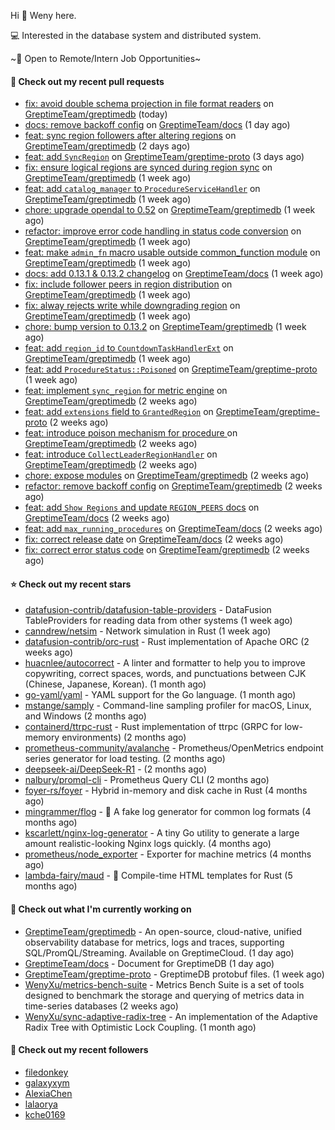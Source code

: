 Hi 👋 Weny here.

💻 Interested in the database system and distributed system.

~🍺 Open to Remote/Intern Job Opportunities~

#### 🔨 Check out my recent pull requests

- [fix: avoid double schema projection in file format readers](https://github.com/GreptimeTeam/greptimedb/pull/5918) on [GreptimeTeam/greptimedb](https://github.com/GreptimeTeam/greptimedb) (today)
- [docs: remove backoff config](https://github.com/GreptimeTeam/docs/pull/1649) on [GreptimeTeam/docs](https://github.com/GreptimeTeam/docs) (1 day ago)
- [feat: sync region followers after altering regions](https://github.com/GreptimeTeam/greptimedb/pull/5901) on [GreptimeTeam/greptimedb](https://github.com/GreptimeTeam/greptimedb) (2 days ago)
- [feat: add `SyncRegion`](https://github.com/GreptimeTeam/greptime-proto/pull/230) on [GreptimeTeam/greptime-proto](https://github.com/GreptimeTeam/greptime-proto) (3 days ago)
- [fix: ensure logical regions are synced during region sync](https://github.com/GreptimeTeam/greptimedb/pull/5878) on [GreptimeTeam/greptimedb](https://github.com/GreptimeTeam/greptimedb) (1 week ago)
- [feat: add `catalog_manager` to `ProcedureServiceHandler`](https://github.com/GreptimeTeam/greptimedb/pull/5873) on [GreptimeTeam/greptimedb](https://github.com/GreptimeTeam/greptimedb) (1 week ago)
- [chore: upgrade opendal to 0.52](https://github.com/GreptimeTeam/greptimedb/pull/5857) on [GreptimeTeam/greptimedb](https://github.com/GreptimeTeam/greptimedb) (1 week ago)
- [refactor: improve error code handling in status code conversion](https://github.com/GreptimeTeam/greptimedb/pull/5851) on [GreptimeTeam/greptimedb](https://github.com/GreptimeTeam/greptimedb) (1 week ago)
- [feat: make `admin_fn` macro usable outside common_function module](https://github.com/GreptimeTeam/greptimedb/pull/5850) on [GreptimeTeam/greptimedb](https://github.com/GreptimeTeam/greptimedb) (1 week ago)
- [docs: add 0.13.1 &amp; 0.13.2 changelog](https://github.com/GreptimeTeam/docs/pull/1634) on [GreptimeTeam/docs](https://github.com/GreptimeTeam/docs) (1 week ago)
- [fix: include follower peers in region distribution](https://github.com/GreptimeTeam/greptimedb/pull/5844) on [GreptimeTeam/greptimedb](https://github.com/GreptimeTeam/greptimedb) (1 week ago)
- [fix: alway rejects write while downgrading region](https://github.com/GreptimeTeam/greptimedb/pull/5842) on [GreptimeTeam/greptimedb](https://github.com/GreptimeTeam/greptimedb) (1 week ago)
- [chore: bump version to 0.13.2](https://github.com/GreptimeTeam/greptimedb/pull/5837) on [GreptimeTeam/greptimedb](https://github.com/GreptimeTeam/greptimedb) (1 week ago)
- [feat: add `region_id` to `CountdownTaskHandlerExt`](https://github.com/GreptimeTeam/greptimedb/pull/5834) on [GreptimeTeam/greptimedb](https://github.com/GreptimeTeam/greptimedb) (1 week ago)
- [feat: add `ProcedureStatus::Poisoned`](https://github.com/GreptimeTeam/greptime-proto/pull/229) on [GreptimeTeam/greptime-proto](https://github.com/GreptimeTeam/greptime-proto) (1 week ago)
- [feat: implement `sync_region` for metric engine](https://github.com/GreptimeTeam/greptimedb/pull/5826) on [GreptimeTeam/greptimedb](https://github.com/GreptimeTeam/greptimedb) (2 weeks ago)
- [feat: add `extensions` field to `GrantedRegion`](https://github.com/GreptimeTeam/greptime-proto/pull/227) on [GreptimeTeam/greptime-proto](https://github.com/GreptimeTeam/greptime-proto) (2 weeks ago)
- [feat: introduce poison mechanism for procedure ](https://github.com/GreptimeTeam/greptimedb/pull/5822) on [GreptimeTeam/greptimedb](https://github.com/GreptimeTeam/greptimedb) (2 weeks ago)
- [feat: introduce `CollectLeaderRegionHandler`](https://github.com/GreptimeTeam/greptimedb/pull/5811) on [GreptimeTeam/greptimedb](https://github.com/GreptimeTeam/greptimedb) (2 weeks ago)
- [chore: expose modules](https://github.com/GreptimeTeam/greptimedb/pull/5810) on [GreptimeTeam/greptimedb](https://github.com/GreptimeTeam/greptimedb) (2 weeks ago)
- [refactor: remove backoff config](https://github.com/GreptimeTeam/greptimedb/pull/5808) on [GreptimeTeam/greptimedb](https://github.com/GreptimeTeam/greptimedb) (2 weeks ago)
- [feat: add `Show Regions` and update `REGION_PEERS` docs](https://github.com/GreptimeTeam/docs/pull/1616) on [GreptimeTeam/docs](https://github.com/GreptimeTeam/docs) (2 weeks ago)
- [feat: add `max_running_procedures`](https://github.com/GreptimeTeam/docs/pull/1615) on [GreptimeTeam/docs](https://github.com/GreptimeTeam/docs) (2 weeks ago)
- [fix: correct release date](https://github.com/GreptimeTeam/docs/pull/1611) on [GreptimeTeam/docs](https://github.com/GreptimeTeam/docs) (2 weeks ago)
- [fix: correct error status code](https://github.com/GreptimeTeam/greptimedb/pull/5802) on [GreptimeTeam/greptimedb](https://github.com/GreptimeTeam/greptimedb) (2 weeks ago)

#### ⭐ Check out my recent stars

- [datafusion-contrib/datafusion-table-providers](https://github.com/datafusion-contrib/datafusion-table-providers) - DataFusion TableProviders for reading data from other systems (1 week ago)
- [canndrew/netsim](https://github.com/canndrew/netsim) - Network simulation in Rust (1 week ago)
- [datafusion-contrib/orc-rust](https://github.com/datafusion-contrib/orc-rust) - Rust implementation of Apache ORC (2 weeks ago)
- [huacnlee/autocorrect](https://github.com/huacnlee/autocorrect) - A linter and formatter to help you to improve copywriting, correct spaces, words, and punctuations between CJK (Chinese, Japanese, Korean). (1 month ago)
- [go-yaml/yaml](https://github.com/go-yaml/yaml) - YAML support for the Go language. (1 month ago)
- [mstange/samply](https://github.com/mstange/samply) - Command-line sampling profiler for macOS, Linux, and Windows (2 months ago)
- [containerd/ttrpc-rust](https://github.com/containerd/ttrpc-rust) - Rust implementation of ttrpc (GRPC for low-memory environments) (2 months ago)
- [prometheus-community/avalanche](https://github.com/prometheus-community/avalanche) - Prometheus/OpenMetrics endpoint series generator for load testing. (2 months ago)
- [deepseek-ai/DeepSeek-R1](https://github.com/deepseek-ai/DeepSeek-R1) -  (2 months ago)
- [nalbury/promql-cli](https://github.com/nalbury/promql-cli) - Prometheus Query CLI (2 months ago)
- [foyer-rs/foyer](https://github.com/foyer-rs/foyer) - Hybrid in-memory and disk cache in Rust (4 months ago)
- [mingrammer/flog](https://github.com/mingrammer/flog) - :tophat: A fake log generator for common log formats (4 months ago)
- [kscarlett/nginx-log-generator](https://github.com/kscarlett/nginx-log-generator) - A tiny Go utility to generate a large amount realistic-looking Nginx logs quickly. (4 months ago)
- [prometheus/node_exporter](https://github.com/prometheus/node_exporter) - Exporter for machine metrics (4 months ago)
- [lambda-fairy/maud](https://github.com/lambda-fairy/maud) - :pencil: Compile-time HTML templates for Rust (5 months ago)

#### 👷 Check out what I'm currently working on

- [GreptimeTeam/greptimedb](https://github.com/GreptimeTeam/greptimedb) - An open-source, cloud-native, unified observability database for metrics, logs and traces, supporting SQL/PromQL/Streaming. Available on GreptimeCloud. (1 day ago)
- [GreptimeTeam/docs](https://github.com/GreptimeTeam/docs) - Document for GreptimeDB (1 day ago)
- [GreptimeTeam/greptime-proto](https://github.com/GreptimeTeam/greptime-proto) - GreptimeDB protobuf files. (1 week ago)
- [WenyXu/metrics-bench-suite](https://github.com/WenyXu/metrics-bench-suite) - Metrics Bench Suite is a set of tools designed to benchmark the storage and querying of metrics data in time-series databases (2 weeks ago)
- [WenyXu/sync-adaptive-radix-tree](https://github.com/WenyXu/sync-adaptive-radix-tree) - An implementation of the Adaptive Radix Tree with Optimistic Lock Coupling. (1 month ago)

#### 👯 Check out my recent followers

- [filedonkey](https://github.com/filedonkey)
- [galaxyxym](https://github.com/galaxyxym)
- [AlexiaChen](https://github.com/AlexiaChen)
- [lalaorya](https://github.com/lalaorya)
- [kche0169](https://github.com/kche0169)



